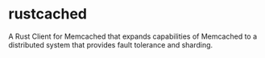 # rustcached
A Rust Client for Memcached that expands capabilities of Memcached to a distributed system that provides fault tolerance and sharding.
